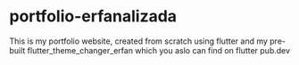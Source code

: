 # portfolio-erfanalizada
This is my portfolio website, created from scratch using flutter and my pre-built flutter_theme_changer_erfan which you aslo can find on flutter pub.dev
